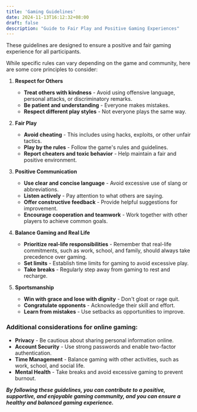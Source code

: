 ```yaml
---
title: 'Gaming Guidelines'
date: 2024-11-13T16:12:32+08:00
draft: false
description: "Guide to Fair Play and Positive Gaming Experiences"
---
```

 
These guidelines are designed to ensure a positive and fair gaming experience for all participants.

While specific rules can vary depending on the game and community, here are some core principles to consider:

1. **Respect for Others**
    - **Treat others with kindness** - Avoid using offensive language, personal attacks, or discriminatory remarks.
    - **Be patient and understanding** - Everyone makes mistakes.
    - **Respect different play styles** - Not everyone plays the same way.

2. **Fair Play**
    - **Avoid cheating** - This includes using hacks, exploits, or other unfair tactics.
    - **Play by the rules** - Follow the game's rules and guidelines.
    - **Report cheaters and toxic behavior** - Help maintain a fair and positive environment.

3. **Positive Communication**
    - **Use clear and concise language** - Avoid excessive use of slang or abbreviations.
    - **Listen actively** - Pay attention to what others are saying.
    - **Offer constructive feedback** - Provide helpful suggestions for improvement.
    - **Encourage cooperation and teamwork** - Work together with other players to achieve common goals.

4. **Balance Gaming and Real Life**
    - **Prioritize real-life responsibilities** - Remember that real-life commitments, such as work, school, and family, should always take precedence over gaming.
    - **Set limits** - Establish time limits for gaming to avoid excessive play.
    - **Take breaks** - Regularly step away from gaming to rest and recharge.

5. **Sportsmanship**
    - **Win with grace and lose with dignity** - Don't gloat or rage quit.
    - **Congratulate opponents** - Acknowledge their skill and effort.
    - **Learn from mistakes** - Use setbacks as opportunities to improve.

### Additional considerations for online gaming:

  - **Privacy** - Be cautious about sharing personal information online.
  - **Account Security** - Use strong passwords and enable two-factor authentication.
  - **Time Management** - Balance gaming with other activities, such as work, school, and social life.
  - **Mental Health** - Take breaks and avoid excessive gaming to prevent burnout.

***By following these guidelines, you can contribute to a positive, supportive, and enjoyable gaming community, and you can ensure a healthy and balanced gaming experience.***
